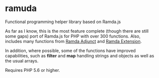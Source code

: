 # ramuda

Functional programming helper library based on Ramda.js

As far as I know, this is the most feature complete (though there are still some gaps) port of Ramda.js for PHP with over 300 functions. Also, includes many functions from [Ramda Adjunct](https://char0n.github.io/ramda-adjunct/2.24.0/RA.html) and [Ramda Extension](https://ramda-extension.firebaseapp.com/docs/).

In addition, where possible, some of the functions have improved capabilities, such as **filter** and **map** handling strings and objects as well as the usual arrays.

Requires PHP 5.6 or higher.
